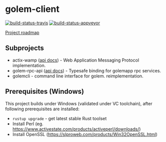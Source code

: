 # golem-client
[![build-status-travis]][travis] [![build-status-appveyor]][appveyor]

[build-status-travis]: https://travis-ci.org/golemfactory/golem-client.svg?branch=master
[travis]: https://travis-ci.org/golemfactory/golem-client
[build-status-appveyor]: https://ci.appveyor.com/api/projects/status/2yeg971me250pl3g/branch/master?svg=true
[appveyor]: https://ci.appveyor.com/project/prekucki/golem-client

[Project roadmap](https://docs.google.com/document/d/1h1pUB-LT6YwozfqX9rAO7vrgzM5CaGGr9WsePeZ95C8) 

## Subprojects

* actix-wamp ([api docs](https://golemfactory.github.io/golem-client/latest/actix_wamp/index.html)) - Web Application Messaging Protocol implementation. 
* golem-rpc-api ([api docs](https://golemfactory.github.io/golem-client/latest/golem_rpc_api/index.html)) - Typesafe binding for golemapp rpc services. 
* golemcli - command line interface for golem. reimplementation.

## Prerequisites (Windows)

This project builds under Windows (validated under VC toolchain), after following prerequisites are installed:

* `rustup upgrade` - get latest stable Rust toolset
* Install Perl (eg. https://www.activestate.com/products/activeperl/downloads/)
* Install OpenSSL (https://slproweb.com/products/Win32OpenSSL.html)
